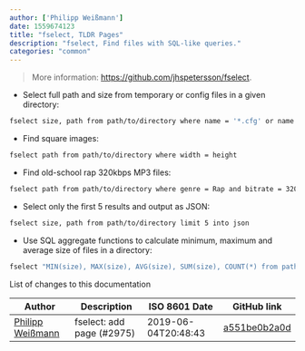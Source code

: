 ```yaml
---
author: ['Philipp Weißmann']
date: 1559674123
title: "fselect, TLDR Pages"
description: "fselect, Find files with SQL-like queries."
categories: "common"
---
```

> More information: <https://github.com/jhspetersson/fselect>.

- Select full path and size from temporary or config files in a given directory:

```bash
fselect size, path from path/to/directory where name = '*.cfg' or name = '*.tmp'
```

- Find square images:

```bash
fselect path from path/to/directory where width = height
```

- Find old-school rap 320kbps MP3 files:

```bash
fselect path from path/to/directory where genre = Rap and bitrate = 320 and mp3_year lt 2000
```

- Select only the first 5 results and output as JSON:

```bash
fselect size, path from path/to/directory limit 5 into json
```

- Use SQL aggregate functions to calculate minimum, maximum and average size of files in a directory:

```bash
fselect "MIN(size), MAX(size), AVG(size), SUM(size), COUNT(*) from path/to/directory"
```
List of changes to this documentation


Author | Description | ISO 8601 Date | GitHub link
------|-----|-----|-----
[Philipp Weißmann](mailto:github@philipp-weissmann.de) | fselect: add page (#2975) | 2019-06-04T20:48:43 | [a551be0b2a0d](https://github.com/tldr-pages/tldr/commit/a551be0b2a0d0ab879a3ce95e3642e689463652c)

